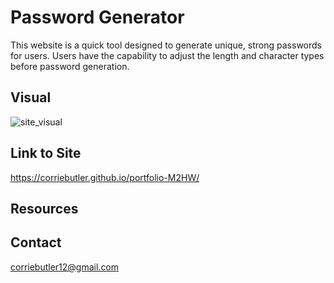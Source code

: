 # Password Generator

This website is a quick tool designed to generate unique, strong passwords for users. Users have the capability to adjust the length and character types before password generation.

## Visual

![site_visual](https://user-images.githubusercontent.com/84928781/134722293-d5537cf0-f856-458e-91af-7f6b06cb90b8.png)



## Link to Site
https://corriebutler.github.io/portfolio-M2HW/

## Resources


## Contact
corriebutler12@gmail.com
